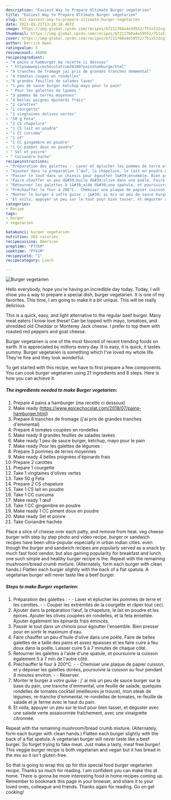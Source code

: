 ```yaml
---
description: "Easiest Way to Prepare Ultimate Burger vegetarien"
title: "Easiest Way to Prepare Ultimate Burger vegetarien"
slug: 611-easiest-way-to-prepare-ultimate-burger-vegetarien
date: 2021-01-21T13:18:18.467Z
image: https://img-global.cpcdn.com/recipes/b7211768a4e59552/751x532cq70/burger-vegetarien-photo-principale-de-la-recette.jpg
thumbnail: https://img-global.cpcdn.com/recipes/b7211768a4e59552/751x532cq70/burger-vegetarien-photo-principale-de-la-recette.jpg
cover: https://img-global.cpcdn.com/recipes/b7211768a4e59552/751x532cq70/burger-vegetarien-photo-principale-de-la-recette.jpg
author: Derrick Owen
ratingvalue: 5
reviewcount: 46806
recipeingredient:
- "4 pains a hamburger ma recette ci dessous"
- " httpswwwepicechocolatcom201807painshamburgerhtml"
- "8 tranches de fromage jai pris de grandes tranches demmental"
- "4 tomates coupes en rondelles"
- "8 grandes feuilles de salades laves"
- "1 peu de sauce burger ketchup mayo pour le pain"
- " Pour les galettes de lgumes "
- "3 pommes de terres moyennes"
- "4 belles poignes dpinards frais"
- "2 carottes"
- "1 courgette"
- "1 vingtaines dolives vertes"
- "50 g Feta"
- "2 CS chapelure"
- "1 CS lait en poudre"
- "1 CC curcuma"
- "1 uf"
- "1 CC gingembre en poudre"
- "1 CC piment doux en poudre"
- " Sel et poivre"
- " Coriandre hache"
recipeinstructions:
- "Préparation des galettes :  Laver et éplucher les pommes de terre et les carottes.  Couper les extrémités de la courgette et râper tout ceci."
- "Ajouter dans la préparation l’œuf, la chapelure, le lait en poudre et les épices. Ajouter les olives coupées en rondelles, et la feta émiettée. Ajouter également les épinards frais émincés."
- "Passer le tout dans un chinois pour égoutter l&#39;ensemble. Bien presser pour en sortir le maximum d&#39;eau."
- "Faire chauffer un peu d&#39;huile d&#39;olive dans une poêle. Faire de belles galettes de a taille des pains et assez épaisses et les faire cuire à feu doux dans la poêle. Laisser cuire 5 à 7 minutes de chaque côté."
- "Retourner les galettes à l&#39;aide d&#39;une spatule, et poursuivre la cuisson également 5 à 7 min de l&#39;autre côté."
- "Préchauffer le four à 200°C.  Chemiser une plaque de papier cuisson, et y déposer les galettes dorées, poursuivre la cuisson au four pendant 8 minutes environ.  Réserver."
- "Monter le burger à votre guise : j&#39; ai mis un peu de sauce burger sur la base du pain, une tranche d&#39;emmental, une feuille de salade, quelques rondelles de tomates cocktail (meilleures je trouve), mon steak de légumes, re-tranche d&#39;emmental, re-rondelles de tomates, re-feuille de salade et je ferme avec le haut du pain."
- "Et voila, appuyer un peu sur le tout pour bien tasser, et déguster avec une salade verte assaisonnée fraîchement, avec une vinaigrette citronnée."
categories:
- Recipe
tags:
- burger
- vegetarien

katakunci: burger vegetarien 
nutrition: 283 calories
recipecuisine: American
preptime: "PT35M"
cooktime: "PT41M"
recipeyield: "1"
recipecategory: Lunch

---
```



![Burger vegetarien](https://img-global.cpcdn.com/recipes/b7211768a4e59552/751x532cq70/burger-vegetarien-photo-principale-de-la-recette.jpg)

Hello everybody, hope you're having an incredible day today. Today, I will show you a way to prepare a special dish, burger vegetarien. It is one of my favorites. This time, I am going to make it a bit unique. This will be really delicious.

This is a quick, easy, and light alternative to the regular beef burger. Many meat eaters I know love these! Can be topped with mayo, tomatoes, and shredded old Cheddar or Monterey Jack cheese. I prefer to top them with roasted red peppers and goat cheese.

Burger vegetarien is one of the most favored of recent trending foods on earth. It is appreciated by millions every day. It is easy, it is quick, it tastes yummy. Burger vegetarien is something which I've loved my whole life. They're fine and they look wonderful.


To get started with this recipe, we have to first prepare a few components. You can cook burger vegetarien using 21 ingredients and 8 steps. Here is how you can achieve it.

<!--inarticleads1-->

##### The ingredients needed to make Burger vegetarien:

1. Prepare 4 pains a hamburger (ma recette ci dessous)
1. Make ready  (https://www.epicechocolat.com/2018/07/pains-hamburger.html)
1. Prepare 8 tranches de fromage (j&#39;ai pris de grandes tranches d&#39;emmental)
1. Prepare 4 tomates coupées en rondelles
1. Make ready 8 grandes feuilles de salades lavées
1. Make ready 1 peu de sauce burger, ketchup, mayo pour le pain
1. Make ready  Pour les galettes de légumes :
1. Prepare 3 pommes de terres moyennes
1. Make ready 4 belles poignées d&#39;épinards frais
1. Prepare 2 carottes
1. Prepare 1 courgette
1. Take 1 vingtaines d&#39;olives vertes
1. Take 50 g Feta
1. Prepare 2 CS chapelure
1. Take 1 CS lait en poudre
1. Take 1 CC curcuma
1. Make ready 1 œuf
1. Take 1 CC gingembre en poudre
1. Make ready 1 CC piment doux en poudre
1. Make ready  Sel et poivre
1. Take  Coriandre hachée


Place a slice of cheese over each patty, and remove from heat. veg cheese burger with step by step photo and video recipe. burger or sandwich recipes have been ultra-popular especially in urban indian cities. even though the burger and sandwich recipes are popularly served as a snack by much fast food vendor, but also gaining popularity for breakfast and lunch. one such simple and healthy burger recipe is the. Repeat with the remaining mushroom/bread crumb mixture. (Alternately, form each burger with clean hands.) Flatten each burger slightly with the back of a flat spatula. A vegetarian burger will never taste like a beef burger. 

<!--inarticleads2-->

##### Steps to make Burger vegetarien:

1. Préparation des galettes : -  - Laver et éplucher les pommes de terre et les carottes. -  - Couper les extrémités de la courgette et râper tout ceci.
1. Ajouter dans la préparation l’œuf, la chapelure, le lait en poudre et les épices. Ajouter les olives coupées en rondelles, et la feta émiettée. Ajouter également les épinards frais émincés.
1. Passer le tout dans un chinois pour égoutter l&#39;ensemble. Bien presser pour en sortir le maximum d&#39;eau.
1. Faire chauffer un peu d&#39;huile d&#39;olive dans une poêle. Faire de belles galettes de a taille des pains et assez épaisses et les faire cuire à feu doux dans la poêle. Laisser cuire 5 à 7 minutes de chaque côté.
1. Retourner les galettes à l&#39;aide d&#39;une spatule, et poursuivre la cuisson également 5 à 7 min de l&#39;autre côté.
1. Préchauffer le four à 200°C. -  - Chemiser une plaque de papier cuisson, et y déposer les galettes dorées, poursuivre la cuisson au four pendant 8 minutes environ. -  - Réserver.
1. Monter le burger à votre guise : j&#39; ai mis un peu de sauce burger sur la base du pain, une tranche d&#39;emmental, une feuille de salade, quelques rondelles de tomates cocktail (meilleures je trouve), mon steak de légumes, re-tranche d&#39;emmental, re-rondelles de tomates, re-feuille de salade et je ferme avec le haut du pain.
1. Et voila, appuyer un peu sur le tout pour bien tasser, et déguster avec une salade verte assaisonnée fraîchement, avec une vinaigrette citronnée.


Repeat with the remaining mushroom/bread crumb mixture. (Alternately, form each burger with clean hands.) Flatten each burger slightly with the back of a flat spatula. A vegetarian burger will never taste like a beef burger. So forget trying to fake meat. Just make a tasty, meat free burger! This veggie burger recipe is both vegetarian and vegan but it has bread in the mix so it isn&#39;t gluten-free. 

So that is going to wrap this up for this special food burger vegetarien recipe. Thanks so much for reading. I am confident you can make this at home. There is gonna be more interesting food in home recipes coming up. Remember to bookmark this page in your browser, and share it to your loved ones, colleague and friends. Thanks again for reading. Go on get cooking!
